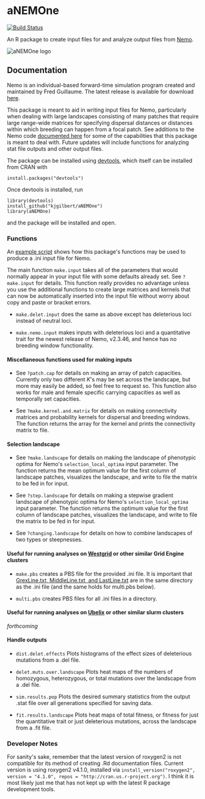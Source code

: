 # aNEMOne

[![Build Status](https://travis-ci.org/kjgilbert/aNEMOne.png?branch=master)](https://travis-ci.org/kjgilbert/aNEMOne) 

An R package to create input files for and analyze output files from [Nemo](http://nemo2.sourceforge.net/). 

![aNEMOne logo](https://github.com/kjgilbert/aNEMOne/raw/master/extra/SeaAnemones.jpg)

## Documentation

Nemo is an individual-based forward-time simulation program created and maintained by Fred Guillaume. The latest release is available for download [here](http://nemo2.sourceforge.net/).

This package is meant to aid in writing input files for Nemo, particularly when dealing with large landscapes consisting of many patches that require large range-wide matrices for specifying dispersal distances or distances within which breeding can happen from a focal patch. See additions to the Nemo code [documented here](https://github.com/kjgilbert/NemoDispersalKernel) for some of the capabilities that this package is meant to deal with. Future updates will include functions for analyzing stat file outputs and other output files.

The package can be installed using [devtools](https://github.com/hadley/devtools), which itself can be installed from CRAN with

```
install.packages("devtools")
```

Once devtools is installed, run

```
library(devtools)
install_github("kjgilbert/aNEMOne")
library(aNEMOne)
```
and the package will be installed and open.

### Functions

An [example script](https://github.com/kjgilbert/aNEMOne/blob/master/extra/Example_MakeInputs.R) shows how this package's functions may be used to produce a .ini input file for Nemo.

The main function `make.input` takes all of the parameters that would normally appear in your input file with some defaults already set. See `?make.input` for details. This function really provides no advantage unless you use the additional functions to create large matrices and kernels that can now be automatically inserted into the input file without worry about copy and paste or bracket errors.

* `make.delet.input` does the same as above except has deleterious loci instead of neutral loci.

* `make.nemo.input` makes inputs with deleterious loci and a quantitative trait for the newest release of Nemo, v2.3.46, and hence has no breeding window functionality.

#### Miscellaneous functions used for making inputs

* See `?patch.cap` for details on making an array of patch capacities. Currently only two different *K*'s may be set across the landscape, but more may easily be added, so feel free to request so. This function also works for male and female specific carrying capacities as well as temporally set capacities.

* See `?make.kernel.and.matrix` for details on making connectivity matrices and probability kernels for dispersal and breeding windows. The function returns the array for the kernel and prints the connectivity matrix to file.

#### Selection landscape

* See `?make.landscape` for details on making the landscape of phenotypic optima for Nemo's `selection_local_optima` input parameter. The function returns the mean optimum value for the first column of landscape patches, visualizes the landscape, and write to file the matrix to be fed in for input.

* See `?step.landscape` for details on making a stepwise gradient landscape of phenotypic optima for Nemo's `selection_local_optima` input parameter. The function returns the optimum value for the first column of landscape patches, visualizes the landscape, and write to file the matrix to be fed in for input.

* See `?changing.landscape` for details on how to combine landscapes of two types or steepnesses.

#### Useful for running analyses on [Westgrid](https://www.westgrid.ca/) or other similar Grid Engine clusters

* `make.pbs` creates a PBS file for the provided .ini file. It is important that [GrexLine.txt, MiddleLine.txt, and LastLine.txt](https://github.com/kjgilbert/aNEMOne/tree/master/extra) are in the same directory as the .ini file (and the same holds for multi.pbs below).

* `multi.pbs` creates PBS files for all .ini files in a directory.

#### Useful for running analyses on [Ubelix](https://docs.id.unibe.ch/ubelix) or other similar slurm clusters

*forthcoming*

#### Handle outputs

* `dist.delet.effects` Plots histograms of the effect sizes of deleterious mutations from a .del file.

* `delet.muts.over.landscape` Plots heat maps of the numbers of homozygous, heterozygous, or total mutations over the landscape from a .del file.

* `sim.results.pop` Plots the desired summary statistics from the output .stat file over all generations specified for saving data.

* `fit.results.landscape` Plots heat maps of total fitness, or fitness for just the quantitative trait or just deleterious mutations, across the landscape from a .fit file.

### Developer Notes

For sanity's sake, remember that the latest version of roxygen2 is not compatible for its method of creating .Rd documentation files. Current version is using roxygen2 v4.1.0, installed via `install_version("roxygen2", version = "4.1.0", repos = "http://cran.us.r-project.org")`. I think it is most likely just me that has not kept up with the latest R package development tools.
